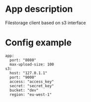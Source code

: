 # App description
Filestorage client based on s3 interface

# Config example
```
app:
  port: "8080"
  max-upload-size: 100
s3:
  host: "127.0.1.1"
  port: "9000"
  access: "access_key"
  secret: "secret_key"
  bucket: "dev"
  region: "eu-west-1"
```